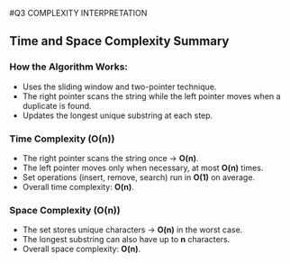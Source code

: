 #Q3 COMPLEXITY INTERPRETATION

## Time and Space Complexity Summary

### How the Algorithm Works:
- Uses the sliding window and two-pointer technique.  
- The right pointer scans the string while the left pointer moves when a duplicate is found.  
- Updates the longest unique substring at each step.  

### Time Complexity (O(n))
- The right pointer scans the string once → **O(n)**.  
- The left pointer moves only when necessary, at most **O(n)** times.  
- Set operations (insert, remove, search) run in **O(1)** on average.  
- Overall time complexity: **O(n)**.  

### Space Complexity (O(n))
- The set stores unique characters → **O(n)** in the worst case.  
- The longest substring can also have up to **n** characters.  
- Overall space complexity: **O(n)**.

